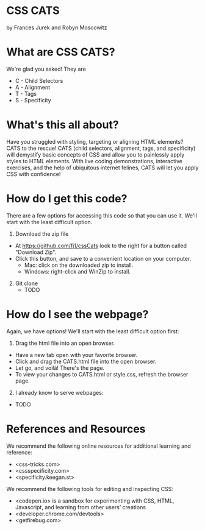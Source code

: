 # CSS CATS
by Frances Jurek and Robyn Moscowitz

# What are CSS CATS?
We're glad you asked! They are
* C - Child Selectors
* A - Alignment
* T - Tags
* S - Specificity

# What's this all about?
Have you struggled with styling, targeting or aligning HTML elements? CATS to the rescue! CATS (child selectors, alignment, tags, and specificity) will demystify basic concepts of CSS and allow you to painlessly apply styles to HTML elements. With live coding demonstrations, interactive exercises, and the help of ubiquitous internet felines, CATS will let you apply CSS with confidence!

# How do I get this code?
There are a few options for accessing this code so that you can use it. We'll start with the least difficult option.

1. Download the zip file
  * At https://github.com/fj1/cssCats look to the right for a button called "Download Zip".
  * Click this button, and save to a convenient location on your computer.
    * Mac: click on the downloaded zip to install.
    * Windows: right-click and WinZip to install.

2. Git clone
	* TODO

# How do I see the webpage?
Again, we have options! We'll start with the least difficult option first:

1. Drag the html file into an open browser.
  * Have a new tab open with your favorite browser.
  * Click and drag the CATS.html file into the open browser.
  * Let go, and voilà! There's the page.
  * To view your changes to CATS.html or style.css, refresh the browser page.

2. I already know to serve webpages:
  * TODO

# References and Resources
We recommend the following online resources for additional learning and reference:
  * <css-tricks.com>
  * <cssspecificity.com>
  * <specificity.keegan.st>

We recommend the following tools for editing and inspecting CSS:
  * <codepen.io> is a sandbox for experimenting with CSS, HTML, Javascript, and learning from other users’ creations
  * <developer.chrome.com/devtools>
  * <getfirebug.com>

